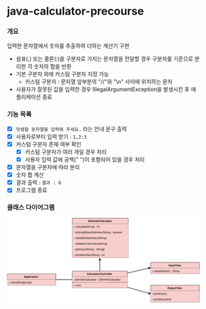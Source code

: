 # java-calculator-precourse

### 개요

입력한 문자열에서 숫자를 추출하여 더하는 계산기 구현

- 쉼표(,) 또는 콜론(:)을 구분자로 가지는 문자열을 전달할 경우 구분자를 기준으로 분리한 각 숫자의 합을 반환
- 기본 구분자 외에 커스텀 구분자 지정 가능
    - 커스텀 구분자 : 문자열 앞부분의 "//"와 "\n" 사이에 위치하는 문자
- 사용자가 잘못된 값을 입력한 경우 IllegalArgumentException을 발생시킨 후 애플리케이션 종료

### 기능 목록

- [X] `덧셈할 문자열을 입력해 주세요.` 라는 안내 문구 출력
- [X] 사용자로부터 입력 받기 : `1,2:3`
- [X] 커스텀 구분자 존재 여부 확인
    - [X] 커스텀 구분자가 여러 개일 경우 처리
    - [X] 사용자 입력 값에 공백(" ")이 포함되어 있을 경우 처리
- [X] 문자열을 구분자에 따라 분리
- [X] 숫자 합 계산
- [X] 결과 출력 : `결과 : 6`
- [X] 프로그램 종료

### 클래스 다이어그램

![Class Diagram.svg](img%2FClass%20Diagram.svg)